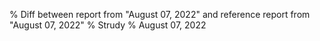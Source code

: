 % Diff between report from "August 07, 2022" and reference report from "August 07, 2022"
% Strudy
% August 07, 2022


